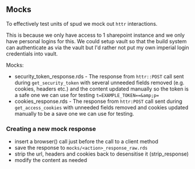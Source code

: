 ## Mocks

To effectively test units of spud we mock out `httr` interactions. 

This is because we only have access to 1 sharepoint instance and we only have personal logins for this. We could setup vault so that the build system can authenticate as via the vault but I'd rather not put my own imperial login credentials into vault.

Mocks:
* security_token_response.rds - The response from `httr::POST` call sent during `get_security_token` with several unneeded fields removed (e.g. cookies, headers etc.) and the content updated manually so the token is a safe one we can use for testing `t=EXAMPLE_TOKEN==&amp;p=`
* cookies_response.rds - The response from `httr:POST` call sent during `get_access_cookies` with unneeded fields removed and cookies updated manually to be a save one we can use for testing. 

### Creating a new mock response

* insert a browser() call just before the call to a client method
* save the response to `mocks/<action>_response_raw.rds`
* strip the url, headers and cookies back to desensitise it (strip_response)
* modify the content as needed
